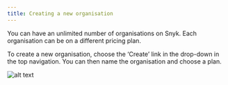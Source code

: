 ```yaml
---
title: Creating a new organisation
---
```


You can have an unlimited number of organisations on Snyk. Each organisation can be on a different pricing plan.

To create a new organisation, choose the ‘Create’ link in the drop-down in the top navigation. You can then name the organisation and choose a plan.

![alt text](https://res.cloudinary.com/snyk/image/upload/f_auto,q_auto,c_scale,w_682/v1466629386/docs-create_a_new_organisation.png "Create organisation")

